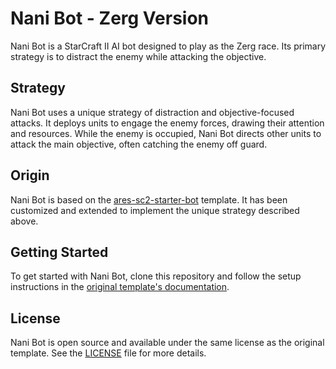 # Nani Bot - Zerg Version

Nani Bot is a StarCraft II AI bot designed to play as the Zerg race. Its primary strategy is to distract the enemy while attacking the objective.

## Strategy

Nani Bot uses a unique strategy of distraction and objective-focused attacks. It deploys units to engage the enemy forces, drawing their attention and resources. While the enemy is occupied, Nani Bot directs other units to attack the main objective, often catching the enemy off guard.

## Origin

Nani Bot is based on the [ares-sc2-starter-bot](https://github.com/AresSC2/ares-sc2-starter-bot) template. It has been customized and extended to implement the unique strategy described above.

## Getting Started

To get started with Nani Bot, clone this repository and follow the setup instructions in the [original template's documentation](https://aressc2.github.io/ares-sc2/tutorials/installation.html).

## License

Nani Bot is open source and available under the same license as the original template. See the [LICENSE](LICENSE) file for more details.
